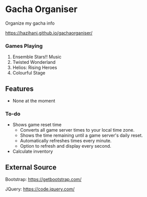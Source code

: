 # Gacha Organiser
Organize my gacha info

https://hazihani.github.io/gachaorganiser/

### Games Playing
1. Ensemble Stars!! Music
2. Twisted Wonderland
3. Helios: Rising Heroes
4. Colourful Stage

## Features
- None at the moment

### To-do
- Shows game reset time
  - Converts all game server times to your local time zone.
  - Shows the time remaining until a game server's daily reset.
  - Automatically refreshes times every minute.
  - Option to refresh and display every second.
- Calculate inventory

## External Source
Bootstrap: https://getbootstrap.com/

JQuery: https://code.jquery.com/
